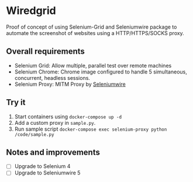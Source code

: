 # Wiredgrid

Proof of concept of using Selenium-Grid and Seleniumwire package to automate the screenshot of websites using a HTTP/HTTPS/SOCKS proxy.

## Overall requirements

- Selenium Grid: Allow multiple, parallel test over remote machines
- Selenium Chrome: Chrome image configured to handle 5 simultaneous, concurrent, headless sessions.
- Selenium Proxy: MITM Proxy by [Seleniumwire](https://github.com/wkeeling/selenium-wire/)

## Try it

1. Start containers using  `docker-compose up -d`
2. Add a custom proxy in `sample.py`.
3. Run sample script  `docker-compose exec selenium-proxy python /code/sample.py`

## Notes and improvements

- [ ] Upgrade to Selenium 4
- [ ] Upgrade to Seleniumwire 5
